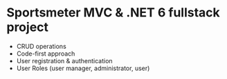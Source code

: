 # Sportsmeter MVC & .NET 6 fullstack project
- CRUD operations 
- Code-first approach
- User registration & authentication
- User Roles (user manager, administrator, user)
